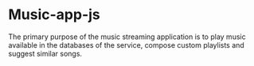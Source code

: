 # Music-app-js
The primary purpose of the music streaming application is to play music available in the databases of the service, compose custom playlists and suggest similar songs.
